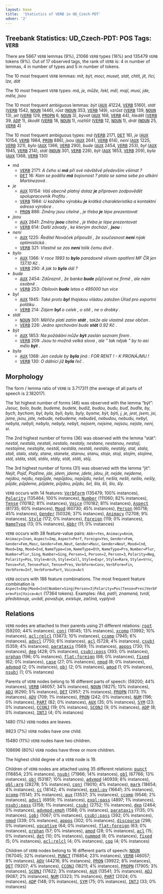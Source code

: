 ```yaml
---
layout: base
title:  'Statistics of VERB in UD_Czech-PDT'
udver: '2'
---
```


## Treebank Statistics: UD_Czech-PDT: POS Tags: `VERB`

There are 5667 `VERB` lemmas (9%), 21066 `VERB` types (16%) and 135479 `VERB` tokens (9%).
Out of 17 observed tags, the rank of `VERB` is: 4 in number of lemmas, 4 in number of types and 5 in number of tokens.

The 10 most frequent `VERB` lemmas: <em>mít, být, moci, muset, stát, chtít, jít, říci, lze, dát</em>

The 10 most frequent `VERB` types:  <em>má, je, může, řekl, měl, mají, musí, jde, měla, jsou</em>

The 10 most frequent ambiguous lemmas: <em>být</em> (<tt><a href="cs_pdt-pos-AUX.html">AUX</a></tt> 41224, <tt><a href="cs_pdt-pos-VERB.html">VERB</a></tt> 5160), <em>stát</em> (<tt><a href="cs_pdt-pos-VERB.html">VERB</a></tt> 1542, <tt><a href="cs_pdt-pos-NOUN.html">NOUN</a></tt> 1446), <em>růst</em> (<tt><a href="cs_pdt-pos-NOUN.html">NOUN</a></tt> 353, <tt><a href="cs_pdt-pos-VERB.html">VERB</a></tt> 149), <em>vzrůst</em> (<tt><a href="cs_pdt-pos-VERB.html">VERB</a></tt> 139, <tt><a href="cs_pdt-pos-NOUN.html">NOUN</a></tt> 13), <em>jet</em> (<tt><a href="cs_pdt-pos-VERB.html">VERB</a></tt> 129, <tt><a href="cs_pdt-pos-PROPN.html">PROPN</a></tt> 6, <tt><a href="cs_pdt-pos-NOUN.html">NOUN</a></tt> 3), <em>bývat</em> (<tt><a href="cs_pdt-pos-AUX.html">AUX</a></tt> 168, <tt><a href="cs_pdt-pos-VERB.html">VERB</a></tt> 44), <em>hledět</em> (<tt><a href="cs_pdt-pos-VERB.html">VERB</a></tt> 39, <tt><a href="cs_pdt-pos-ADP.html">ADP</a></tt> 1), <em>škodit</em> (<tt><a href="cs_pdt-pos-VERB.html">VERB</a></tt> 18, <tt><a href="cs_pdt-pos-NOUN.html">NOUN</a></tt> 1), <em>rozlišit</em> (<tt><a href="cs_pdt-pos-VERB.html">VERB</a></tt> 12, <tt><a href="cs_pdt-pos-NOUN.html">NOUN</a></tt> 1), <em>drát</em> (<tt><a href="cs_pdt-pos-NOUN.html">NOUN</a></tt> 25, <tt><a href="cs_pdt-pos-VERB.html">VERB</a></tt> 4)

The 10 most frequent ambiguous types:  <em>má</em> (<tt><a href="cs_pdt-pos-VERB.html">VERB</a></tt> 2171, <tt><a href="cs_pdt-pos-DET.html">DET</a></tt> 16), <em>je</em> (<tt><a href="cs_pdt-pos-AUX.html">AUX</a></tt> 10154, <tt><a href="cs_pdt-pos-VERB.html">VERB</a></tt> 1984, <tt><a href="cs_pdt-pos-PRON.html">PRON</a></tt> 886), <em>jsou</em> (<tt><a href="cs_pdt-pos-AUX.html">AUX</a></tt> 2641, <tt><a href="cs_pdt-pos-VERB.html">VERB</a></tt> 614), <em>není</em> (<tt><a href="cs_pdt-pos-AUX.html">AUX</a></tt> 1225, <tt><a href="cs_pdt-pos-VERB.html">VERB</a></tt> 321), <em>bylo</em> (<tt><a href="cs_pdt-pos-AUX.html">AUX</a></tt> 1366, <tt><a href="cs_pdt-pos-VERB.html">VERB</a></tt> 290), <em>bude</em> (<tt><a href="cs_pdt-pos-AUX.html">AUX</a></tt> 2454, <tt><a href="cs_pdt-pos-VERB.html">VERB</a></tt> 253), <em>byl</em> (<tt><a href="cs_pdt-pos-AUX.html">AUX</a></tt> 1945, <tt><a href="cs_pdt-pos-VERB.html">VERB</a></tt> 214), <em>stát</em> (<tt><a href="cs_pdt-pos-NOUN.html">NOUN</a></tt> 301, <tt><a href="cs_pdt-pos-VERB.html">VERB</a></tt> 226), <em>být</em> (<tt><a href="cs_pdt-pos-AUX.html">AUX</a></tt> 1853, <tt><a href="cs_pdt-pos-VERB.html">VERB</a></tt> 209), <em>byla</em> (<tt><a href="cs_pdt-pos-AUX.html">AUX</a></tt> 1368, <tt><a href="cs_pdt-pos-VERB.html">VERB</a></tt> 130)


* <em>má</em>
  * <tt><a href="cs_pdt-pos-VERB.html">VERB</a></tt> 2171: <em>A čeho si <b>má</b> při své návštěvě především všímat ?</em>
  * <tt><a href="cs_pdt-pos-DET.html">DET</a></tt> 16: <em>Kam se poděla <b>má</b> bojovnost ? ptala se sama sebe po utkání Martinezová .</em>
* <em>je</em>
  * <tt><a href="cs_pdt-pos-AUX.html">AUX</a></tt> 10154: <em>Váš obecně platný dotaz <b>je</b> připraven zodpovědět spolupracovník Profitu .</em>
  * <tt><a href="cs_pdt-pos-VERB.html">VERB</a></tt> 1984: <em>U každého výrobku <b>je</b> krátká charakteristika a kontaktní adresa výrobce .</em>
  * <tt><a href="cs_pdt-pos-PRON.html">PRON</a></tt> 886: <em>Změny jsou citelné , je třeba <b>je</b> lépe prezentovat</em>
* <em>jsou</em>
  * <tt><a href="cs_pdt-pos-AUX.html">AUX</a></tt> 2641: <em>Změny <b>jsou</b> citelné , je třeba je lépe prezentovat</em>
  * <tt><a href="cs_pdt-pos-VERB.html">VERB</a></tt> 614: <em>Další závady , ke kterým dochází , <b>jsou</b> :</em>
* <em>není</em>
  * <tt><a href="cs_pdt-pos-AUX.html">AUX</a></tt> 1225: <em>Ředitel Nováček připouští , že současnost <b>není</b> nijak optimistická .</em>
  * <tt><a href="cs_pdt-pos-VERB.html">VERB</a></tt> 321: <em>Vlastně se zas <b>není</b> tolik čemu divit .</em>
* <em>bylo</em>
  * <tt><a href="cs_pdt-pos-AUX.html">AUX</a></tt> 1366: <em>V roce 1993 to <b>bylo</b> paradoxně vlivem opatření MF ČR jen 137.10 Kč .</em>
  * <tt><a href="cs_pdt-pos-VERB.html">VERB</a></tt> 290: <em>A jak to <b>bylo</b> dál ?</em>
* <em>bude</em>
  * <tt><a href="cs_pdt-pos-AUX.html">AUX</a></tt> 2454: <em>Zdůraznil , že banka <b>bude</b> půjčovat ne firmě , ale nám osobně .</em>
  * <tt><a href="cs_pdt-pos-VERB.html">VERB</a></tt> 253: <em>Obilovin <b>bude</b> letos o 495000 tun více</em>
* <em>byl</em>
  * <tt><a href="cs_pdt-pos-AUX.html">AUX</a></tt> 1945: <em>Také proto <b>byl</b> thajskou vládou založen Úřad pro exportní politiku .</em>
  * <tt><a href="cs_pdt-pos-VERB.html">VERB</a></tt> 214: <em>Zájem <b>byl</b> o celek , o sítě , ne o drobky .</em>
* <em>stát</em>
  * <tt><a href="cs_pdt-pos-NOUN.html">NOUN</a></tt> 301: <em>Měřiče platí zatím <b>stát</b> , takže ale vlastně zase občan .</em>
  * <tt><a href="cs_pdt-pos-VERB.html">VERB</a></tt> 226: <em>Jedno sprchování bude <b>stát</b> 0.92 Kč .</em>
* <em>být</em>
  * <tt><a href="cs_pdt-pos-AUX.html">AUX</a></tt> 1853: <em>Na požádání může <b>být</b> zaslán seznam firem .</em>
  * <tt><a href="cs_pdt-pos-VERB.html">VERB</a></tt> 209: <em>Jsou to možná velká slova , ale " tak nějak " by to asi mělo <b>být</b> .</em>
* <em>byla</em>
  * <tt><a href="cs_pdt-pos-AUX.html">AUX</a></tt> 1368: <em>Jen cedule by <b>byla</b> jiná : FOR RENT ! - K PRONÁJMU !</em>
  * <tt><a href="cs_pdt-pos-VERB.html">VERB</a></tt> 130: <em>O dálnici již <b>byla</b> řeč .</em>

## Morphology

The form / lemma ratio of `VERB` is 3.717311 (the average of all parts of speech is 2.182017).

The 1st highest number of forms (46) was observed with the lemma “být”: <em>Jsouc, bolo, bude, budeme, budete, budiž, budou, budu, buď, buďte, by, bych, bychom, byl, byla, byli, bylo, byly, bysme, být, býti, j, je, jest, jsem, jsi, jsme, jsou, jste, nebude, nebudeme, nebudeš, nebudou, nebudu, nebyl, nebyla, nebyli, nebylo, nebyly, nebýt, nejsem, nejsme, nejsou, nejste, není, si</em>.

The 2nd highest number of forms (36) was observed with the lemma “stát”: <em>nestal, nestala, nestali, nestalo, nestaly, nestane, nestanou, nestojí, nestojíme, nestojíte, nestál, nestála, nestáli, nestálo, nestály, stal, stala, stali, stalo, staly, stane, stanete, stanou, stanu, stoje, stojí, stojím, stojíme, stál, stála, stáli, stálo, stály, stát, státi, stůj</em>.

The 3rd highest number of forms (31) was observed with the lemma “jít”: <em>Nejít, Pojď, Pojďme, jde, jdem, jdeme, jdete, jdou, jít, nejde, nejdeme, nejdou, nejdu, nepůjde, nepůjdou, nepůjdu, nešel, nešla, nešli, nešlo, nešly, půjde, půjdeme, půjdete, půjdou, půjdu, šel, šla, šli, šlo, šly</em>.

`VERB` occurs with 14 features: <tt><a href="cs_pdt-feat-VerbForm.html">VerbForm</a></tt> (135479; 100% instances), <tt><a href="cs_pdt-feat-Polarity.html">Polarity</a></tt> (135464; 100% instances), <tt><a href="cs_pdt-feat-Number.html">Number</a></tt> (111060; 82% instances), <tt><a href="cs_pdt-feat-Tense.html">Tense</a></tt> (110182; 81% instances), <tt><a href="cs_pdt-feat-Voice.html">Voice</a></tt> (110182; 81% instances), <tt><a href="cs_pdt-feat-Aspect.html">Aspect</a></tt> (81735; 60% instances), <tt><a href="cs_pdt-feat-Mood.html">Mood</a></tt> (60730; 45% instances), <tt><a href="cs_pdt-feat-Person.html">Person</a></tt> (60718; 45% instances), <tt><a href="cs_pdt-feat-Gender.html">Gender</a></tt> (50326; 37% instances), <tt><a href="cs_pdt-feat-Animacy.html">Animacy</a></tt> (12708; 9% instances), <tt><a href="cs_pdt-feat-Style.html">Style</a></tt> (172; 0% instances), <tt><a href="cs_pdt-feat-Foreign.html">Foreign</a></tt> (119; 0% instances), <tt><a href="cs_pdt-feat-NameType.html">NameType</a></tt> (13; 0% instances), <tt><a href="cs_pdt-feat-Abbr.html">Abbr</a></tt> (11; 0% instances)

`VERB` occurs with 38 feature-value pairs: `Abbr=Yes`, `Animacy=Anim`, `Animacy=Inan`, `Aspect=Imp`, `Aspect=Perf`, `Foreign=Yes`, `Gender=Fem`, `Gender=Fem,Masc`, `Gender=Fem,Neut`, `Gender=Masc`, `Gender=Neut`, `Mood=Cnd`, `Mood=Imp`, `Mood=Ind`, `NameType=Com`, `NameType=Oth`, `NameType=Pro`, `Number=Plur`, `Number=Plur,Sing`, `Number=Sing`, `Person=1`, `Person=2`, `Person=3`, `Polarity=Neg`, `Polarity=Pos`, `Style=Arch`, `Style=Coll`, `Style=Expr`, `Style=Rare`, `Style=Vrnc`, `Tense=Fut`, `Tense=Past`, `Tense=Pres`, `VerbForm=Conv`, `VerbForm=Fin`, `VerbForm=Inf`, `VerbForm=Part`, `Voice=Act`

`VERB` occurs with 188 feature combinations.
The most frequent feature combination is `Aspect=Imp|Mood=Ind|Number=Sing|Person=3|Polarity=Pos|Tense=Pres|VerbForm=Fin|Voice=Act` (17364 tokens).
Examples: <em>říká, patří, znamená, tvrdí, představuje, uvádí, považuje, existuje, začíná, vyplývá</em>


## Relations

`VERB` nodes are attached to their parents using 21 different relations: <tt><a href="cs_pdt-dep-root.html">root</a></tt> (59200; 44% instances), <tt><a href="cs_pdt-dep-conj.html">conj</a></tt> (18145; 13% instances), <tt><a href="cs_pdt-dep-xcomp.html">xcomp</a></tt> (13992; 10% instances), <tt><a href="cs_pdt-dep-acl-relcl.html">acl:relcl</a></tt> (13873; 10% instances), <tt><a href="cs_pdt-dep-ccomp.html">ccomp</a></tt> (7945; 6% instances), <tt><a href="cs_pdt-dep-advcl.html">advcl</a></tt> (7750; 6% instances), <tt><a href="cs_pdt-dep-acl.html">acl</a></tt> (5728; 4% instances), <tt><a href="cs_pdt-dep-csubj.html">csubj</a></tt> (5359; 4% instances), <tt><a href="cs_pdt-dep-parataxis.html">parataxis</a></tt> (1569; 1% instances), <tt><a href="cs_pdt-dep-appos.html">appos</a></tt> (730; 1% instances), <tt><a href="cs_pdt-dep-dep.html">dep</a></tt> (428; 0% instances), <tt><a href="cs_pdt-dep-csubj-pass.html">csubj:pass</a></tt> (393; 0% instances), <tt><a href="cs_pdt-dep-orphan.html">orphan</a></tt> (196; 0% instances), <tt><a href="cs_pdt-dep-flat-foreign.html">flat:foreign</a></tt> (68; 0% instances), <tt><a href="cs_pdt-dep-fixed.html">fixed</a></tt> (62; 0% instances), <tt><a href="cs_pdt-dep-case.html">case</a></tt> (27; 0% instances), <tt><a href="cs_pdt-dep-nmod.html">nmod</a></tt> (8; 0% instances), <tt><a href="cs_pdt-dep-advmod.html">advmod</a></tt> (2; 0% instances), <tt><a href="cs_pdt-dep-obj.html">obj</a></tt> (2; 0% instances), <tt><a href="cs_pdt-dep-amod.html">amod</a></tt> (1; 0% instances), <tt><a href="cs_pdt-dep-nsubj.html">nsubj</a></tt> (1; 0% instances)

Parents of `VERB` nodes belong to 16 different parts of speech:  (59200; 44% instances), <tt><a href="cs_pdt-pos-VERB.html">VERB</a></tt> (46057; 34% instances), <tt><a href="cs_pdt-pos-NOUN.html">NOUN</a></tt> (18275; 13% instances), <tt><a href="cs_pdt-pos-ADJ.html">ADJ</a></tt> (6290; 5% instances), <tt><a href="cs_pdt-pos-DET.html">DET</a></tt> (2957; 2% instances), <tt><a href="cs_pdt-pos-PROPN.html">PROPN</a></tt> (1373; 1% instances), <tt><a href="cs_pdt-pos-ADV.html">ADV</a></tt> (709; 1% instances), <tt><a href="cs_pdt-pos-PRON.html">PRON</a></tt> (242; 0% instances), <tt><a href="cs_pdt-pos-NUM.html">NUM</a></tt> (196; 0% instances), <tt><a href="cs_pdt-pos-PART.html">PART</a></tt> (82; 0% instances), <tt><a href="cs_pdt-pos-AUX.html">AUX</a></tt> (35; 0% instances), <tt><a href="cs_pdt-pos-SYM.html">SYM</a></tt> (23; 0% instances), <tt><a href="cs_pdt-pos-CCONJ.html">CCONJ</a></tt> (19; 0% instances), <tt><a href="cs_pdt-pos-SCONJ.html">SCONJ</a></tt> (9; 0% instances), <tt><a href="cs_pdt-pos-ADP.html">ADP</a></tt> (8; 0% instances), <tt><a href="cs_pdt-pos-INTJ.html">INTJ</a></tt> (4; 0% instances)

1480 (1%) `VERB` nodes are leaves.

9823 (7%) `VERB` nodes have one child.

15480 (11%) `VERB` nodes have two children.

108696 (80%) `VERB` nodes have three or more children.

The highest child degree of a `VERB` node is 19.

Children of `VERB` nodes are attached using 35 different relations: <tt><a href="cs_pdt-dep-punct.html">punct</a></tt> (116854; 23% instances), <tt><a href="cs_pdt-dep-nsubj.html">nsubj</a></tt> (71966; 14% instances), <tt><a href="cs_pdt-dep-obl.html">obl</a></tt> (67766; 13% instances), <tt><a href="cs_pdt-dep-obj.html">obj</a></tt> (53187; 10% instances), <tt><a href="cs_pdt-dep-advmod.html">advmod</a></tt> (40939; 8% instances), <tt><a href="cs_pdt-dep-obl-arg.html">obl:arg</a></tt> (28278; 5% instances), <tt><a href="cs_pdt-dep-conj.html">conj</a></tt> (19010; 4% instances), <tt><a href="cs_pdt-dep-mark.html">mark</a></tt> (18654; 4% instances), <tt><a href="cs_pdt-dep-cc.html">cc</a></tt> (18142; 4% instances), <tt><a href="cs_pdt-dep-expl-pv.html">expl:pv</a></tt> (16641; 3% instances), <tt><a href="cs_pdt-dep-xcomp.html">xcomp</a></tt> (15141; 3% instances), <tt><a href="cs_pdt-dep-aux.html">aux</a></tt> (13537; 3% instances), <tt><a href="cs_pdt-dep-ccomp.html">ccomp</a></tt> (9546; 2% instances), <tt><a href="cs_pdt-dep-advcl.html">advcl</a></tt> (6959; 1% instances), <tt><a href="cs_pdt-dep-expl-pass.html">expl:pass</a></tt> (4897; 1% instances), <tt><a href="cs_pdt-dep-nsubj-pass.html">nsubj:pass</a></tt> (3158; 1% instances), <tt><a href="cs_pdt-dep-csubj.html">csubj</a></tt> (2752; 1% instances), <tt><a href="cs_pdt-dep-dep.html">dep</a></tt> (2464; 0% instances), <tt><a href="cs_pdt-dep-advmod-emph.html">advmod:emph</a></tt> (1588; 0% instances), <tt><a href="cs_pdt-dep-parataxis.html">parataxis</a></tt> (1135; 0% instances), <tt><a href="cs_pdt-dep-iobj.html">iobj</a></tt> (1067; 0% instances), <tt><a href="cs_pdt-dep-csubj-pass.html">csubj:pass</a></tt> (392; 0% instances), <tt><a href="cs_pdt-dep-nmod.html">nmod</a></tt> (339; 0% instances), <tt><a href="cs_pdt-dep-appos.html">appos</a></tt> (302; 0% instances), <tt><a href="cs_pdt-dep-discourse.html">discourse</a></tt> (298; 0% instances), <tt><a href="cs_pdt-dep-vocative.html">vocative</a></tt> (64; 0% instances), <tt><a href="cs_pdt-dep-flat-foreign.html">flat:foreign</a></tt> (63; 0% instances), <tt><a href="cs_pdt-dep-orphan.html">orphan</a></tt> (57; 0% instances), <tt><a href="cs_pdt-dep-amod.html">amod</a></tt> (28; 0% instances), <tt><a href="cs_pdt-dep-acl.html">acl</a></tt> (15; 0% instances), <tt><a href="cs_pdt-dep-det.html">det</a></tt> (10; 0% instances), <tt><a href="cs_pdt-dep-nummod.html">nummod</a></tt> (8; 0% instances), <tt><a href="cs_pdt-dep-fixed.html">fixed</a></tt> (5; 0% instances), <tt><a href="cs_pdt-dep-acl-relcl.html">acl:relcl</a></tt> (4; 0% instances), <tt><a href="cs_pdt-dep-cop.html">cop</a></tt> (4; 0% instances)

Children of `VERB` nodes belong to 16 different parts of speech: <tt><a href="cs_pdt-pos-NOUN.html">NOUN</a></tt> (167045; 32% instances), <tt><a href="cs_pdt-pos-PUNCT.html">PUNCT</a></tt> (116854; 23% instances), <tt><a href="cs_pdt-pos-VERB.html">VERB</a></tt> (46057; 9% instances), <tt><a href="cs_pdt-pos-ADV.html">ADV</a></tt> (44216; 9% instances), <tt><a href="cs_pdt-pos-PRON.html">PRON</a></tt> (39922; 8% instances), <tt><a href="cs_pdt-pos-DET.html">DET</a></tt> (19207; 4% instances), <tt><a href="cs_pdt-pos-CCONJ.html">CCONJ</a></tt> (18211; 4% instances), <tt><a href="cs_pdt-pos-PROPN.html">PROPN</a></tt> (17905; 3% instances), <tt><a href="cs_pdt-pos-SCONJ.html">SCONJ</a></tt> (17622; 3% instances), <tt><a href="cs_pdt-pos-AUX.html">AUX</a></tt> (13541; 3% instances), <tt><a href="cs_pdt-pos-ADJ.html">ADJ</a></tt> (9087; 2% instances), <tt><a href="cs_pdt-pos-NUM.html">NUM</a></tt> (3323; 1% instances), <tt><a href="cs_pdt-pos-PART.html">PART</a></tt> (2024; 0% instances), <tt><a href="cs_pdt-pos-ADP.html">ADP</a></tt> (148; 0% instances), <tt><a href="cs_pdt-pos-SYM.html">SYM</a></tt> (75; 0% instances), <tt><a href="cs_pdt-pos-INTJ.html">INTJ</a></tt> (33; 0% instances)

